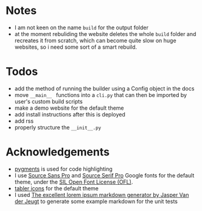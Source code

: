 # Notes
- I am not keen on the name `build` for the output folder
- at the moment rebuliding the website deletes the whole `build` folder and recreates it from scratch, which can become quite slow on huge websites, so i need some sort of a smart rebuild.

# Todos
- add the method of running the builder using a Config object in the docs
- move `__main__ ` functions into a `cli.py` that can then be imported by user's custom build scripts
- make a demo website for the default theme
- add install instructions after this is deployed
- add rss
- properly structure the `__init__.py`

# Acknowledgements
- [pygments](https://pygments.org/) is used for code highlighting
- I use [Source Sans Pro](https://fonts.google.com/specimen/Source+Sans+Pro) and [Source Serif Pro](https://fonts.google.com/specimen/Source+Serif+Pro) Google fonts for the default theme, under the [SIL Open Font License (OFL)](https://scripts.sil.org/cms/scripts/page.php?site_id=nrsi&id=OFL).
- [tabler icons](https://tabler-icons.io/) for the default theme
- I used [The excellent lorem ipsum markdown generator by Jasper Van der Jeugt](https://jaspervdj.be/lorem-markdownum/) to generate some example markdown for the unit tests
